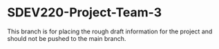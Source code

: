 # SDEV220-Project-Team-3
This branch is for placing the rough
draft information for the project and should
not be pushed to the main branch. 
